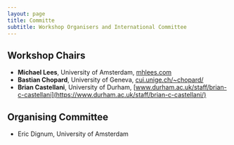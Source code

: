```yaml
---
layout: page
title: Committe
subtitle: Workshop Organisers and International Committee
---
```


## Workshop Chairs 

- **Michael Lees**, University of Amsterdam, [mhlees.com](https://mhlees.com)
- **Bastian Chopard**, University of Geneva, [cui.unige.ch/~chopard/](https://cui.unige.ch/~chopard/)
- **Brian Castellani**, University of Durham, [www.durham.ac.uk/staff/brian-c-castellani](https://www.durham.ac.uk/staff/brian-c-castellani/)


## Organising Committee

- Eric Dignum, University of Amsterdam

